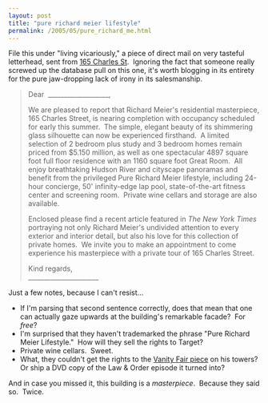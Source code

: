 ```yaml
---
layout: post
title: "pure richard meier lifestyle"
permalink: /2005/05/pure_richard_me.html
---
```


<p>File this under &quot;living vicariously,&quot; a piece of direct mail on very tasteful letterhead, sent from <a href="http://www.165charlesstreet.com/index_new.html">165 Charles St</a>.&nbsp; Ignoring the fact that someone really screwed up the database pull on this one, it's worth blogging in its entirety for the pure jaw-dropping lack of irony in its salesmanship.</p><blockquote><p>Dear&nbsp; ___________________,</p>

<p>We are pleased to report that Richard Meier's residential masterpiece, 165 Charles Street, is nearing completion with occupancy scheduled for early this summer.&nbsp; The simple, elegant beauty of its shimmering glass silhouette can now be experienced firsthand.&nbsp; A limited selection of 2 bedroom plus study and 3 bedroom homes remain priced from $5.150 million, as well as one spectacular 4897 square foot full floor residence with an 1160 square foot Great Room.&nbsp; All enjoy breathtaking Hudson River and cityscape panoramas and benefit from the privileged Pure Richard Meier lifestyle, including 24-hour concierge, 50' infinity-edge lap pool, state-of-the-art fitness center and screening room.&nbsp; Private wine cellars and storage are also available.</p>

<p>Enclosed please find a recent article featured in <em>The New York Times </em>portraying not only Richard Meier's undivided attention to every exterior and interior detail, but also his love for this collection of private homes.&nbsp; We invite you to make an appointment to come experience his masterpiece with a private tour of 165 Charles Street.</p>

<p>Kind regards,<br />______________________</p></blockquote><p>Just a few notes, because I can't resist...</p>

<ul><li>If I'm parsing that second sentence correctly, does that mean that one can actually gaze upwards at the building's remarkable facade?&nbsp; For <em>free</em>?</li>

<li>I'm surprised that they haven't trademarked the phrase &quot;Pure Richard Meier Lifestyle.&quot;&nbsp; How will they sell the rights to Target?</li>

<li>Private wine cellars.&nbsp; Sweet.</li>

<li>What, they couldn't get the rights to the <a href="http://www.apartmenttherapy.com/main/archives/000456.html">Vanity Fair piece</a> on his towers?&nbsp; Or ship a DVD copy of the Law &amp; Order episode it turned into?</li></ul>

<p>And in case you missed it, this building is a <em>masterpiece</em>.&nbsp; Because they said so.&nbsp; Twice.</p>


